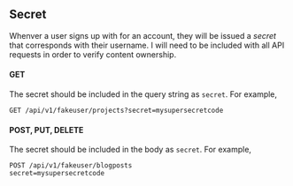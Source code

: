 ## Secret
Whenver a user signs up with for an account, they will be issued a _secret_ that
corresponds with their username. I will need to be included with all API
requests in order to verify content ownership.

#### GET
The secret should be included in the query string as `secret`.
For example,
```
GET /api/v1/fakeuser/projects?secret=mysupersecretcode
```

#### POST, PUT, DELETE
The secret should be included in the body as `secret`.
For example,
```
POST /api/v1/fakeuser/blogposts
secret=mysupersecretcode
```
